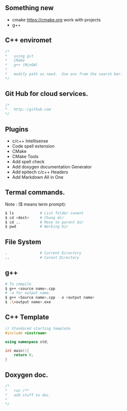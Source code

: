 ## Something new   
- cmake    https://cmake.org
work with projects
 - g++ 


## C++ enviromet
```cpp
/*
*   using git
*   CMake
*   g++ (MinGW)
*
*   modify path as need.  Use env from the search bar.
*/
```

## Git Hub for cloud services.
```cpp
/*
*   http::/github.com
*/
```


## Plugins
- c/c++ Intellisense
- Code spell extension
- CMake
- CMake Tools
- Add spell check
- Add doxygen documentation Generator
- Add epitech c/c++ Headers
- Add Markdown All in One

## Termal commands.
Note : ($ means term prompt):
```bash
$ ls            # List folder conent
$ cd <dest>     # Chang dir
$ cd ..         # Move to parent dir
$ pwd           # Working Dir
```

## File System
```bash
.               # Current Directory
..              # Carent Directory
```

## g++
```bash
# To compile
$ g++ <source name>.cpp
# -o for output name.
$ g++ <Source name>.cpp - o <output name>
$ .\<output name>.exe
```

## C++ Template
```cpp
// Standared starting template
#include <iostream>

using namespace std;

int main(){
    return 0;
}
```

## Doxygen doc.
```cpp
/*
*   run /**
*   add stuff to doc.
*
*/
```
